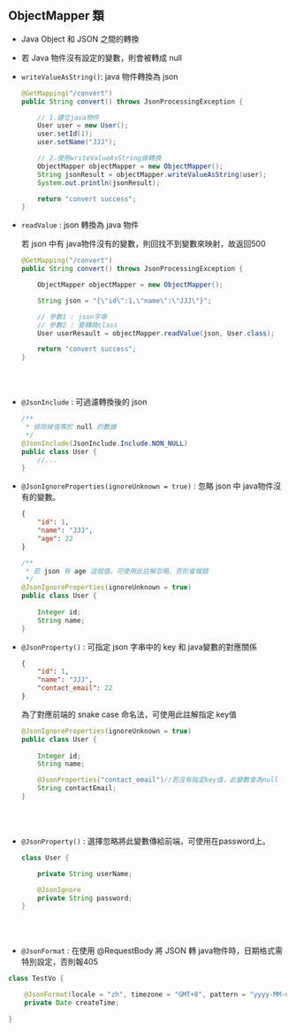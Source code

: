 ## ObjectMapper 類
* Java Object 和 JSON 之間的轉換
* 若 Java 物件沒有設定的變數，則會被轉成 null
* `writeValueAsString()`: java 物件轉換為 json

    ```java 
    @GetMapping("/convert")
    public String convert() throws JsonProcessingException {

        // 1.建立java物件
        User user = new User();
        user.setId(1);
        user.setName("JJJ");

        // 2.使用writeValueAsString做轉換
        ObjectMapper objectMapper = new ObjectMapper();
        String jsonResult = objectMapper.writeValueAsString(user);
        System.out.println(jsonResult);

        return "convert success";
    }
    ```

* `readValue` : json 轉換為 java 物件
    
    若 json 中有 java物件沒有的變數，則回找不到變數來映射，故返回500

    ```java
    @GetMapping("/convert")
    public String convert() throws JsonProcessingException {

        ObjectMapper objectMapper = new ObjectMapper();

        String json = "{\"id\":1,\"name\":\"JJJ\"}";

        // 參數1 : json字串
        // 參數2 : 要轉換class
        User userResault = objectMapper.readValue(json, User.class);

        return "convert success";
    }
    ```

<br/>

<br/>

* `@JsonInclude` : 可過濾轉換後的 json

    ```java
    /**
     * 排除掉值等於 null 的數據
     */
    @JsonInclude(JsonInclude.Include.NON_NULL)
    public class User {
        //...
    }
    ```

* `@JsonIgnoreProperties(ignoreUnknown = true)` : 忽略 json 中 java物件沒有的變數。

    ```json
    {
        "id": 1,
        "name": "JJJ",
        "age": 22
    }
    ```

    ```java
    /**
     * 若 json 有 age 這個值，可使用此註解忽略，否則會報錯
     */
    @JsonIgnoreProperties(ignoreUnknown = true)
    public class User {
        
        Integer id;
        String name;
    }
    ```

* `@JsonProperty()` : 可指定 json 字串中的 key 和 java變數的對應關係
    ```json
    {
        "id": 1,
        "name": "JJJ",
        "contact_email": 22
    }
    ```

    為了對應前端的 snake case 命名法，可使用此註解指定 key值

    ```java
    @JsonIgnoreProperties(ignoreUnknown = true)
    public class User {
        
        Integer id;
        String name;

        @JsonProperties("contact_email")//若沒有指定key值，此變數會為null
        String contactEmail;
    }
    ```

<br/>

<br/>

* `@JsonProperty()` : 選擇忽略將此變數傳給前端，可使用在password上。

    ```java
    class User {

        private String userName;

        @JsonIgnore
        private String password;
    }
    
    ```

<br/>

<br/>

* `@JsonFormat` : 在使用 @RequestBody 將 JSON 轉 java物件時，日期格式需特別設定，否則報405
```java
class TestVo {

    @JsonFormat(locale = "zh", timezone = "GMT+8", pattern = "yyyy-MM-dd HH:mm")
    private Date createTime;
    
}
```


